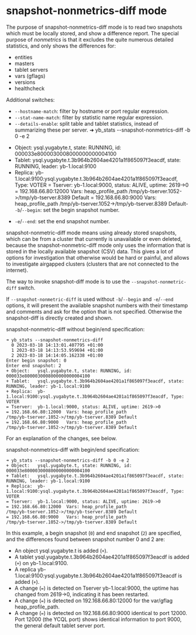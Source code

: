 # snapshot-nonmetrics-diff mode
The purpose of snapshot-nonmetrics-diff mode is to read two snapshots which must be locally stored, and show a difference report.
The special purpose of _nonmetrics_ is that it excludes the quite numerous detailed statistics, and only shows the differences for:
- entities
- masters
- tablet servers
- vars (gflags)
- versions
- healthcheck 

Additional switches:
- `--hostname-match`: filter by hostname or port regular expression.
- `--stat-name-match`: filter by statistic name regular expression.
- `--details-enable`: split table and tablet statistics, instead of summarizing these per server.
  ➜ yb_stats --snapshot-nonmetrics-diff -b 0 -e 2
+ Object:   ysql.yugabyte.t, state: RUNNING, id: 000033e8000030008000000000004100
+ Tablet:   ysql.yugabyte.t.3b964b2604ae4201a1f865097f3eacdf, state: RUNNING, leader: yb-1.local:9100
+ Replica:  yb-1.local:9100:ysql.yugabyte.t.3b964b2604ae4201a1f865097f3eacdf, Type: VOTER
  = Tserver:  yb-1.local:9000, status: ALIVE, uptime: 2619->0
  = 192.168.66.80:12000  Vars: heap_profile_path                                  /tmp/yb-tserver.1052->/tmp/yb-tserver.8389 Default
  = 192.168.66.80:9000   Vars: heap_profile_path                                  /tmp/yb-tserver.1052->/tmp/yb-tserver.8389 Default- `-b`/`--begin`: set the begin snapshot number.
- `-e`/`--end`: set the end snapshot number.

snapshot-nonmetric-diff mode means using already stored snapshots, which can be from a cluster that currently is unavailable or even deleted, 
because the snapshot-nonmetric-diff mode only uses the information that is stored in the locally available snapshot (CSV) data.
This gives a lot of options for investigation that otherwise would be hard or painful, and allows to investigate airgapped clusters (clusters that are not connected to the internet). 

The way to invoke snapshot-diff mode is to use the `--snapshot-nonmetric-diff` switch. 

If `--snapshot-nonmetric-diff` is used without `-b`/`--begin` <snapshot number> and `-e`/`--end` <snapshot number> options, it will present the available snapshot numbers with their timestamp and comments and ask for the option that is not specified. Otherwise the snapshot-diff is directly created and shown.

snapshot-nonmetric-diff without begin/end specification:
```shell
➜ yb_stats --snapshot-nonmetrics-diff
  0 2023-03-18 14:13:01.407795 +01:00
  1 2023-03-18 14:13:53.959694 +01:00
  2 2023-03-18 14:14:05.162338 +01:00
Enter begin snapshot: 0
Enter end snapshot: 2
+ Object:   ysql.yugabyte.t, state: RUNNING, id: 000033e8000030008000000000004100
+ Tablet:   ysql.yugabyte.t.3b964b2604ae4201a1f865097f3eacdf, state: RUNNING, leader: yb-1.local:9100
+ Replica:  yb-1.local:9100:ysql.yugabyte.t.3b964b2604ae4201a1f865097f3eacdf, Type: VOTER
= Tserver:  yb-1.local:9000, status: ALIVE, uptime: 2619->0
= 192.168.66.80:12000  Vars: heap_profile_path                                  /tmp/yb-tserver.1052->/tmp/yb-tserver.8389 Default
= 192.168.66.80:9000   Vars: heap_profile_path                                  /tmp/yb-tserver.1052->/tmp/yb-tserver.8389 Default
```
For an explanation of the changes, see below.

snapshot-nonmetrics-diff with begin/end specification:
```shell
➜ yb_stats --snapshot-nonmetrics-diff -b 0 -e 2
+ Object:   ysql.yugabyte.t, state: RUNNING, id: 000033e8000030008000000000004100
+ Tablet:   ysql.yugabyte.t.3b964b2604ae4201a1f865097f3eacdf, state: RUNNING, leader: yb-1.local:9100
+ Replica:  yb-1.local:9100:ysql.yugabyte.t.3b964b2604ae4201a1f865097f3eacdf, Type: VOTER
= Tserver:  yb-1.local:9000, status: ALIVE, uptime: 2619->0
= 192.168.66.80:12000  Vars: heap_profile_path                                  /tmp/yb-tserver.1052->/tmp/yb-tserver.8389 Default
= 192.168.66.80:9000   Vars: heap_profile_path                                  /tmp/yb-tserver.1052->/tmp/yb-tserver.8389 Default
```
In this example, a begin snapshot (`0`) and end snapshot (`2`) are specified, and the differences found between snapshot number 0 and 2 are:
- An object ysql.yugabyte.t is added (`+`).
- A tablet ysql.yugabyte.t.3b964b2604ae4201a1f865097f3eacdf is added (`+`) on yb-1.local:9100.
- A replica yb-1.local:9100:ysql.yugabyte.t.3b964b2604ae4201a1f865097f3eacdf is added (`+`).
- A change (`=`) is detected on Tserver yb-1.local:9000, the uptime has changed from 2619->0, indicating it has been restarted.
- A change (`=`) is detected on 192.168.66.80:12000 for the var/gflag heap_profile_path.
- A change (`=`) is detected on 192.168.66.80:9000 identical to port 12000. Port 12000 (the YCQL port) shows identical information to port 9000, the general default tablet server port.
